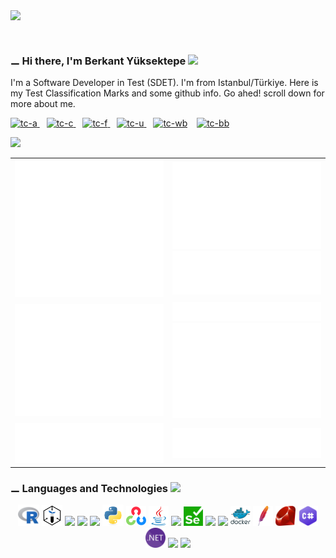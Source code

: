 <picture>
  <source media="(prefers-color-scheme: dark)" srcset="https://pbs.twimg.com/media/FyGLarfXwAAJ_tI?format=jpg&name=4096x4096">
  <img align="left" src="https://pbs.twimg.com/media/FyGLarfXwAAJ_tI?format=jpg&name=4096x4096"/>
</picture>

<br/><br/>

### &#9866; Hi there, I'm Berkant Yüksektepe <picture><source media="(prefers-color-scheme: dark)" srcset="https://github.com/Berkantyuks/Berkantyuks/blob/main/images/cizgi-dark.png"><img src="https://user-images.githubusercontent.com/61010367/183224999-7c80dc90-b810-43db-aea0-a7b61b60c937.png"/></picture>

<p>I'm a Software Developer in Test (SDET). I'm from Istanbul/Türkiye. Here is my Test Classification Marks and some github info. Go ahed! scroll down for more about me.</p>

<a href="https://github.com/Berkantyuks/QA-Project-Test-Classification-Mark#test-class-a" rel="tc-a">
  <picture>
    <source media="(prefers-color-scheme: dark)" srcset="https://github.com/Berkantyuks/QA-Project-Test-Classification-Mark/blob/main/TCM-114x40-dark/114x40-tc-a.png">
    <img width="79px" style="border-width: 0;" src="https://github.com/Berkantyuks/QA-Project-Test-Classification-Mark/blob/main/TCM-114x40-light/114x40-tc-a.png" alt="tc-a" />
  </picture>
</a>
&ensp;
<a href="https://github.com/Berkantyuks/QA-Project-Test-Classification-Mark#test-class-c" rel="tc-c">
  <picture>
    <source media="(prefers-color-scheme: dark)" srcset="https://github.com/Berkantyuks/QA-Project-Test-Classification-Mark/blob/main/TCM-114x40-dark/114x40-tc-c.png">
    <img width="79px" style="border-width: 0;" src="https://github.com/Berkantyuks/QA-Project-Test-Classification-Mark/blob/main/TCM-114x40-light/114x40-tc-c.png" alt="tc-c" />
  </picture>
</a>
&ensp;
<a href="https://github.com/Berkantyuks/QA-Project-Test-Classification-Mark#test-class-f" rel="tc-f">
  <picture>
    <source media="(prefers-color-scheme: dark)" srcset="https://github.com/Berkantyuks/QA-Project-Test-Classification-Mark/blob/main/TCM-114x40-dark/114x40-tc-f.png">
    <img width="79px" style="border-width: 0;" src="https://github.com/Berkantyuks/QA-Project-Test-Classification-Mark/blob/main/TCM-114x40-light/114x40-tc-f.png" alt="tc-f" />
  </picture>
</a>
&ensp;
<a href="https://github.com/Berkantyuks/QA-Project-Test-Classification-Mark#test-class-u" rel="tc-u">
  <picture>
    <source media="(prefers-color-scheme: dark)" srcset="https://github.com/Berkantyuks/QA-Project-Test-Classification-Mark/blob/main/TCM-114x40-dark/114x40-tc-u.png">
    <img width="79px" style="border-width: 0;" src="https://github.com/Berkantyuks/QA-Project-Test-Classification-Mark/blob/main/TCM-114x40-light/114x40-tc-u.png" alt="tc-u" />
  </picture>
</a>
&ensp;
<a href="https://github.com/Berkantyuks/QA-Project-Test-Classification-Mark" rel="tc-wb"><img width="79px" style="border-width: 0;" src="https://github.com/Berkantyuks/QA-Project-Test-Classification-Mark/blob/main/TCM-114x40-box/114x40-wb.png" alt="tc-wb" /></a>
&ensp;
<a href="https://github.com/Berkantyuks/QA-Project-Test-Classification-Mark" rel="tc-bb"><img width="79px" style="border-width: 0;" src="https://github.com/Berkantyuks/QA-Project-Test-Classification-Mark/blob/main/TCM-114x40-box/114x40-bb.png" alt="tc-bb" /></a>
</br>

<picture><source media="(prefers-color-scheme: dark)" srcset="https://github.com/Berkantyuks/Berkantyuks/blob/main/images/cizgi-dark.png"><img src="https://user-images.githubusercontent.com/61010367/183224999-7c80dc90-b810-43db-aea0-a7b61b60c937.png"/></picture>

<table>
<tr>
  <td>
  <img src="/metrics.plugin.stackoverflow.svg"/>
  </td>
  <td>
      <img src="/metrics.plugin.habits.charts.svg"></img>
      <br/>
      <img src="/metrics.plugin.languages.indepth.svg"></img>

  </td>
</tr>
<tr></tr>
<tr>
  <td><img src="/metrics.plugin.stars.svg"></img></td>
  <td>
    <img src="/metrics.plugin.code.svg"></img>
    <br/>
    <img src="/metrics.terminal.svg"></img>
  </td>
</tr>
<tr>
  <td>
     <img src="/metrics.plugin.achievements.compact.svg"></img>
  </td>
  <td>
      <img src="/metrics.plugin.topics.svg"></img>
  </td>
</tr>
</table>

### &#9866; Languages and Technologies <picture><source media="(prefers-color-scheme: dark)" srcset="https://github.com/Berkantyuks/Berkantyuks/blob/main/images/cizgi-dark.png"><img src="https://user-images.githubusercontent.com/61010367/183224999-7c80dc90-b810-43db-aea0-a7b61b60c937.png"/></picture>
<div align="center">
<code><img width="34" src="https://raw.githubusercontent.com/github/explore/80688e429a7d4ef2fca1e82350fe8e3517d3494d/topics/r/r.png" /></code>
<code><img width="33" src="https://github.com/Berkantyuks/TestR-Framework/blob/main/img/TestR-Logo.png" /></code>
<code><img width="28" src="https://ggplot2.tidyverse.org/logo.png" /></code>
<code><img width="28" src="https://rstudio-education.github.io/shiny-course/images/shiny.png" /></code>
<code><img width="28" src="https://magrittr.tidyverse.org/logo.png" /></code>
<code><img width="34" src="https://raw.githubusercontent.com/devicons/devicon/master/icons/python/python-original.svg" /></code>
<code><img width="32" src="https://raw.githubusercontent.com/devicons/devicon/master/icons/opencv/opencv-original.svg" /></code>
<code><img width="32" src="https://raw.githubusercontent.com/devicons/devicon/master/icons/java/java-original.svg" /></code>
<code><img width="31" src="https://junit.org/junit5/assets/img/junit5-logo.png" /></code>
<code><img width="31" src="https://raw.githubusercontent.com/github/explore/6c7084bb772f6fabaae377f5ae4a607594234ee6/topics/selenium/selenium.png" /></code>
<code><img width="28" src="https://static1.smartbear.co/cucumber/media/images/logos/icons/cucumber-open-icon.svg" /></code>
<code><img width="31" src="https://static.djangoproject.com/img/icon-touch.e4872c4da341.png" /></code>
<code><img width="32" src="https://raw.githubusercontent.com/devicons/devicon/master/icons/docker/docker-original-wordmark.svg" /></code>
<code><img width="32" src="https://raw.githubusercontent.com/github/explore/80688e429a7d4ef2fca1e82350fe8e3517d3494d/topics/maven/maven.png" /></code>
<code><img width="32" src="https://raw.githubusercontent.com/github/explore/80688e429a7d4ef2fca1e82350fe8e3517d3494d/topics/ruby/ruby.png" /></code>
<code><img width="32" src="https://raw.githubusercontent.com/github/explore/80688e429a7d4ef2fca1e82350fe8e3517d3494d/topics/csharp/csharp.png" /></code>
<code><img width="32" src="https://raw.githubusercontent.com/github/explore/93d8a67084f94b2a444e510199a6e7622e5b09a3/topics/dotnet/dotnet.png" /></code>
<code><img width="32" src="https://avatars.githubusercontent.com/u/2678858?s=280&v=4" /></code>
<code><img width="32" src="https://www.nuget.org/profiles/specflow/avatar?imageSize=512" /></code>
</div>


<!--
**Berkantyuks/Berkantyuks** is a ✨ _special_ ✨ repository because its `README.md` (this file) appears on your GitHub profile.

Here are some ideas to get you started:

- 🔭 I’m currently working on ...
- 🌱 I’m currently learning ...
- 👯 I’m looking to collaborate on ...
- 🤔 I’m looking for help with ...
- 💬 Ask me about ...
- 📫 How to reach me: ...
- 😄 Pronouns: ...
- ⚡ Fun fact: ...
-->
